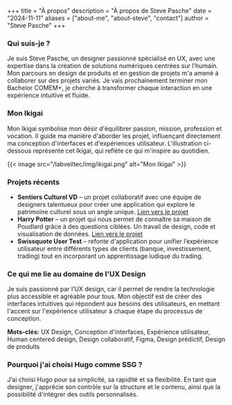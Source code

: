+++
title = "À propos"
description = "À propos de Steve Pasche"
date = "2024-11-11"
aliases = ["about-me", "about-steve", "contact"]
author = "Steve Pasche"
+++

### Qui suis-je ?

Je suis Steve Pasche, un designer passionné spécialisé en UX, avec une expertise dans la création de solutions numériques centrées sur l'humain. Mon parcours en design de produits et en gestion de projets m'a amené à collaborer sur des projets variés. Je vais prochainement terminer mon Bachelor COMEM+, je cherche à transformer chaque interaction en une expérience intuitive et fluide.

### Mon Ikigai

Mon Ikigai symbolise mon désir d'équilibrer passion, mission, profession et vocation. Il guide ma manière d'aborder les projet, influençant directement ma conception d'interfaces et d'expériences utilisateur. L'illustration ci-dessous représente cet Ikigai, qui reflète ce qui m'inspire au quotidien.

{{< image src="/labveiltec/img/ikigai.png" alt="Mon Ikigai" >}}

### Projets récents

- **Sentiers Culturel VD** – un projet collaboratif avec une équipe de designers talentueux pour créer une application qui explore le patrimoine culturel sous un angle unique. [Lien vers le projet](https://sentiers-culturels-vd.ch/home)
- **Harry Potter** – un projet qui nous permet de connaître sa maison de Poudlard grâce à des questions ciblées. Un travail de design, code et visualisation de données. [Lien vers le projet](https://harrypotter-visualdon24.netlify.app/)
- **Swissquote User Test** – refonte d'application pour unifier l’expérience utilisateur entre différents types de clients (banque, investissement, trading) tout en incorporant un apprentissage ludique du trading.

### Ce qui me lie au domaine de l'UX Design

Je suis passionné par l’UX design, car il permet de rendre la technologie plus accessible et agréable pour tous. Mon objectif est de créer des interfaces intuitives qui répondent aux besoins des utilisateurs, en mettant l'accent sur l'expérience utilisateur à chaque étape du processus de conception.

**Mots-clés:**
UX Design, Conception d'interfaces, Expérience utilisateur, Human centered design, Design collaboratif, Figma, Design prédictif, Design de produits


### Pourquoi j'ai choisi Hugo comme SSG ?

J’ai choisi Hugo pour sa simplicité, sa rapidité et sa flexibilité. En tant que designer, j'apprécie son contrôle sur la structure et le contenu, ainsi que la possibilité d'intégrer des outils personnalisés.

